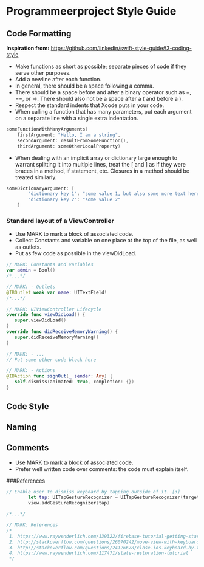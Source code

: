 # Programmeerproject Style Guide

## Code Formatting

**Inspiration from:** https://github.com/linkedin/swift-style-guide#3-coding-style

- Make functions as short as possible; separate pieces of code if they serve other purposes.
- Add a newline after each function.
- In general, there should be a space following a comma.
- There should be a space before and after a binary operator such as +, ==, or ->. There should also not be a space after a ( and before a ).
- Respect the standard indents that Xcode puts in your code.
- When calling a function that has many parameters, put each argument on a separate line with a single extra indentation.
```Swift
someFunctionWithManyArguments(
    firstArgument: "Hello, I am a string",
    secondArgument: resultFromSomeFunction(),
    thirdArgument: someOtherLocalProperty)
```
- When dealing with an implicit array or dictionary large enough to warrant splitting it into multiple lines, treat the [ and ] as if they were braces in a method, if statement, etc. Closures in a method should be treated similarly.
```Swift
someDictionaryArgument: [
        "dictionary key 1": "some value 1, but also some more text here",
        "dictionary key 2": "some value 2"
    ]
```

### Standard layout of a ViewController
- Use MARK to mark a block of associated code.
- Collect Constants and variable on one place at the top of the file, as well as outlets.
- Put as few code as possible in the viewDidLoad.

```Swift
// MARK: Constants and variables
var admin = Bool()
/*...*/

// MARK: - Outlets
@IBOutlet weak var name: UITextField!
/*...*/

// MARK: UIViewController Lifecycle
override func viewDidLoad() {
   super.viewDidLoad()
}
override func didReceiveMemoryWarning() {
   super.didReceiveMemoryWarning()
}

// MARK: - ...
// Put some other code block here

// MARK: - Actions
@IBAction func signOut(_ sender: Any) {
   self.dismiss(animated: true, completion: {})
}
```

## Code Style

## Naming

## Comments

- Use MARK to mark a block of associated code.
- Prefer well written code over comments: the code must explain itself. 

###References
```Swift
// Enable user to dismiss keyboard by tapping outside of it. [3]
        let tap: UITapGestureRecognizer = UITapGestureRecognizer(target: self, action: #selector(LoginViewController.dismissKeyboard))
        view.addGestureRecognizer(tap)

/*...*/

// MARK: References
/*
 1. https://www.raywenderlich.com/139322/firebase-tutorial-getting-started-2
 2. http://stackoverflow.com/questions/26070242/move-view-with-keyboard-using-swift
 3. http://stackoverflow.com/questions/24126678/close-ios-keyboard-by-touching-anywhere-using-swift
 4. https://www.raywenderlich.com/117471/state-restoration-tutorial
 */
```
